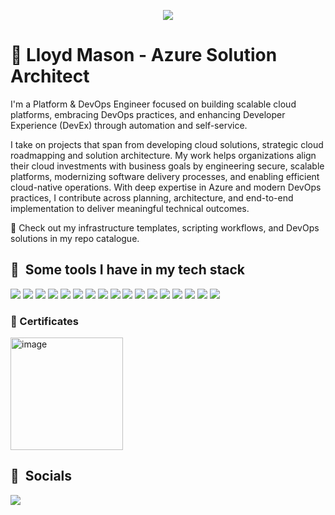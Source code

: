 <p align="center">
  <img src="https://capsule-render.vercel.app/api?text=Welcome+to+my+profile+🤖&animation=fadeIn&type=soft&color=0:4B5563,100:D1D5DB&fontColor=111111&fontSize=32&height=150"/>
</p>

# 🧑 Lloyd Mason - Azure Solution Architect

I'm a Platform & DevOps Engineer focused on building scalable cloud platforms, embracing DevOps practices, and enhancing Developer Experience (DevEx) through automation and self-service.

I take on projects that span from developing cloud solutions, strategic cloud roadmapping and solution architecture. My work helps organizations align their cloud investments with business goals by engineering secure, scalable platforms, modernizing software delivery processes, and enabling efficient cloud-native operations. With deep expertise in Azure and modern DevOps practices, I contribute across planning, architecture, and end-to-end implementation to deliver meaningful technical outcomes.

📁 Check out my infrastructure templates, scripting workflows, and DevOps solutions in my repo catalogue.

<h2> 🚀 &nbsp;Some tools I have in my tech stack</h2>

![](https://img.shields.io/badge/Cloud-Azure-informational?style=flat&logo=microsoft-azure&logoColor=white&color=0078D4)
![](https://img.shields.io/badge/Code-Terraform-informational?style=flat&logo=terraform&logoColor=white&color=623CE4)
![](https://img.shields.io/badge/Code-Bicep-informational?style=flat&logo=azure&logoColor=white&color=0078D4)
![](https://img.shields.io/badge/Scripting-Taskfiles-informational?style=flat&logo=task&logoColor=white&color=4B8BBE)
![](https://img.shields.io/badge/Scripting-Bash-informational?style=flat&logo=gnubash&logoColor=white&color=4EAA25)
![](https://img.shields.io/badge/Tools-Docker-informational?style=flat&logo=docker&logoColor=white&color=2496ED)
![](https://img.shields.io/badge/Tools-Kubernetes-informational?style=flat&logo=kubernetes&logoColor=white&color=326CE5)
![](https://img.shields.io/badge/Tools-Git-informational?style=flat&logo=git&logoColor=white&color=F05032)
![](https://img.shields.io/badge/Tools-Helm-informational?style=flat&logo=helm&logoColor=white&color=0F1689)
![](https://img.shields.io/badge/Tools-Cilium-informational?style=flat&logo=cilium&logoColor=white&color=587AB6)
![](https://img.shields.io/badge/Tools-ArgoCD-informational?style=flat&logo=argo&logoColor=white&color=EF7B4D)
![](https://img.shields.io/badge/Monitoring-Prometheus-informational?style=flat&logo=prometheus&logoColor=white&color=E6522C)
![](https://img.shields.io/badge/Monitoring-Grafana-informational?style=flat&logo=grafana&logoColor=white&color=F46800)
![](https://img.shields.io/badge/Monitoring-Dynatrace-informational?style=flat&logo=dynatrace&logoColor=white&color=1496FF)
![](https://img.shields.io/badge/CI/CD-GitHub_Actions-informational?style=flat&logo=githubactions&logoColor=white&color=2088FF)
![](https://img.shields.io/badge/CI/CD-Azure_DevOps-informational?style=flat&logo=azurepipelines&logoColor=white&color=2560E0)
![](https://img.shields.io/badge/Scripting-PowerShell-informational?style=flat&logo=powershell&logoColor=white&color=5391FE)

### 🧾 Certificates
<img width="180" height="180" alt="image" src="https://github.com/user-attachments/assets/ab58e72e-0166-4f9a-b858-0cda56145cad" />


<h2>👻 &nbsp;Socials</h2>

[![](https://img.shields.io/badge/LinkedIn-0077B5?style=for-the-badge&logo=linkedin&logoColor=white)](https://www.linkedin.com/in/lloyd-mason/)
